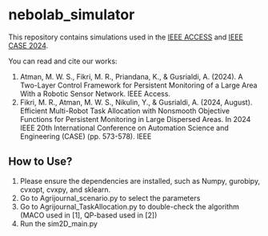 # nebolab_simulator
This repository contains simulations used in the [IEEE ACCESS](https://ieeexplore-ieee-org.libproxy.tuni.fi/abstract/document/10379586) and [IEEE CASE 2024](https://ieeexplore-ieee-org.libproxy.tuni.fi/abstract/document/10711560/).

You can read and cite our works:
1. Atman, M. W. S., Fikri, M. R., Priandana, K., & Gusrialdi, A. (2024). A Two-Layer Control Framework for Persistent Monitoring of a Large Area With a Robotic Sensor Network. IEEE Access.
2. Fikri, M. R., Atman, M. W. S., Nikulin, Y., & Gusrialdi, A. (2024, August). Efficient Multi-Robot Task Allocation with Nonsmooth Objective Functions for Persistent Monitoring in Large Dispersed Areas. In 2024 IEEE 20th International Conference on Automation Science and Engineering (CASE) (pp. 573-578). IEEE

## How to Use?
1. Please ensure the dependencies are installed, such as Numpy, gurobipy, cvxopt, cvxpy, and sklearn.
2. Go to Agrijournal_scenario.py to select the parameters
3. Go to Agrijournal_TaskAllocation.py to double-check the algorithm (MACO used in [1], QP-based used in [2])
4. Run the sim2D_main.py
